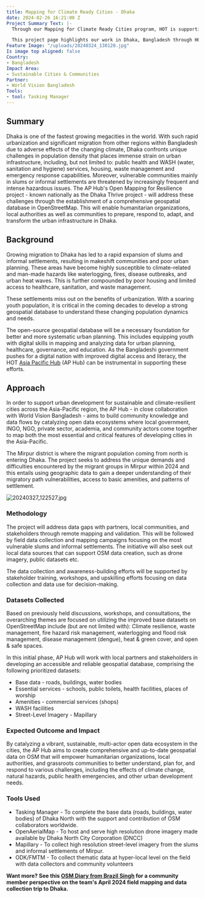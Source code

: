 ```yaml
---
title: Mapping for Climate Ready Cities - Dhaka
date: 2024-02-26 16:21:00 Z
Project Summary Text: |-
  Through our Mapping for Climate Ready Cities program, HOT is supporting the development of a thriving ecosystem focused on the creation, interpretation, and use of maps to respond to and reduce climate risks in urban areas across four priority regions.

  This project page highlights our work in Dhaka, Bangladesh through HOT's Asia Pacific Hub (AP Hub).
Feature Image: "/uploads/20240324_130120.jpg"
Is image top aligned: false
Country:
- Bangladesh
Impact Area:
- Sustainable Cities & Communities
Partner:
- World Vision Bangladesh
Tools:
- tool: Tasking Manager
---
```


## Summary
Dhaka is one of the fastest growing megacities in the world. With such rapid urbanization and significant migration from other regions within Bangladesh due to adverse effects of the changing climate, Dhaka confronts unique challenges in population density that places immense strain on urban infrastructure, including, but not limited to: public health and WASH (water, sanitation and hygiene) services, housing, waste management and emergency response capabilities. Moreover, vulnerable communities mainly in slums or informal settlements are threatened by increasingly frequent and intense hazardous issues. The AP Hub's Open Mapping for Resilience project - known nationally as the Dhaka Thrive project - will address these challenges through the establishment of a comprehensive geospatial database in OpenStreetMap. This will enable humanitarian organizations, local authorities as well as communities to prepare, respond to, adapt, and transform the urban infrastructure in Dhaka.

## Background
Growing migration to Dhaka has led to a rapid expansion of slums and informal settlements, resulting in makeshift communities and poor urban planning. These areas have become highly susceptible to climate-related and man-made hazards like waterlogging, fires, disease outbreaks, and urban heat waves. This is further compounded by poor housing and limited access to healthcare, sanitation, and waste management.

These settlements miss out on the benefits of urbanization. With a soaring youth population, it is critical in the coming decades to develop a strong geospatial database to understand these changing population dynamics and needs. 

The open-source geospatial database will be a necessary foundation for better and more systematic urban planning. This includes equipping youth with digital skills in mapping and analyzing data for urban planning, healthcare, governance, and education. As the Bangladeshi government pushes for a digital nation with improved digital access and literacy, the HOT [Asia Pacific Hub](https://www.hotosm.org/hubs/open-mapping-hub-asia-pacific/) (AP Hub) can be instrumental in supporting these efforts.

## Approach
In order to support urban development for sustainable and climate-resilient cities across the Asia-Pacific region, the AP Hub - in close collaboration with World Vision Bangladesh - aims to build community knowledge and data flows by catalyzing open data ecosystems where local government, INGO, NGO, private sector, academia, and community actors come together to map both the most essential and critical features of developing cities in the Asia-Pacific. 

The Mirpur district is where the migrant population coming from north is entering Dhaka. The project seeks to address the unique demands and difficulties encountered by the migrant groups in Mirpur within 2024 and this entails using geographic data to gain a deeper understanding of their migratory path vulnerabilities, access to basic amenities, and patterns of settlement.

![20240327_122527.jpg](/uploads/20240327_122527.jpg)

### Methodology
The project will address data gaps with partners, local communities, and stakeholders through remote mapping and validation. This will be followed by field data collection and mapping campaigns focusing on the most vulnerable slums and informal settlements. The initiative will also seek out local data sources that can support OSM data creation, such as drone imagery, public datasets etc. 

The data collection and awareness-building efforts will be supported by stakeholder training, workshops, and upskilling efforts focusing on data collection and data use for decision-making. 

### Datasets Collected
Based on previously held discussions, workshops, and consultations, the overarching themes are focused on utilizing the improved base datasets on OpenStreetMap include (but are not limited with): Climate resilience, waste management, fire hazard risk management, waterlogging and flood risk management, disease management (dengue), heat & green cover, and open & safe spaces. 

In this initial phase, AP Hub will work with local partners and stakeholders in developing an accessible and reliable geospatial database, comprising the following prioritized datasets:

* Base data - roads, buildings, water bodies
* Essential services - schools, public toilets, health facilities, places of worship
* Amenities - commercial services (shops)
* WASH facilities 
* Street-Level Imagery - Mapillary

### Expected Outcome and Impact
By catalyzing a vibrant, sustainable, multi-actor open data ecosystem in the cities, the AP Hub aims to create comprehensive and up-to-date geospatial data on OSM that will empower humanitarian organizations, local authorities, and grassroots communities to better understand, plan for, and respond to various challenges, including the effects of climate change, natural hazards, public health emergencies, and other urban development needs.

### Tools Used
* Tasking Manager - To complete the base data (roads, buildings, water bodies) of Dhaka North with the support and contribution of OSM collaborators worldwide. 
* OpenAerialMap - To host and serve high resolution drone imagery made available by Dhaka North City Corporation (DNCC)
* Mapillary - To collect high resolution street-level imagery from the slums and informal settlements of Mirpur. 
* ODK/FMTM - To collect thematic data at hyper-local level on the field with data collectors and community volunteers

**Want more? See this [OSM Diary from Brazil Singh](https://www.openstreetmap.org/user/Brazil%20Singh/diary/403790) for a community member perspective on the team's April 2024 field mapping and data collection trip to Dhaka.**


